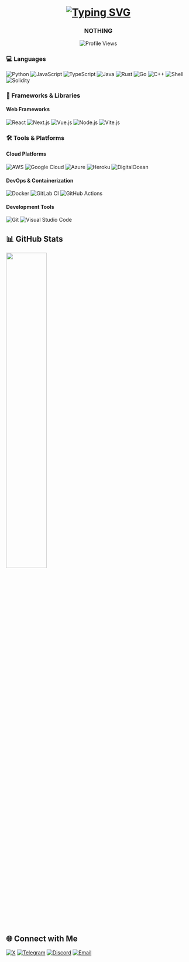 <h1 align="center">
  <a href="https://git.io/typing-svg">
    <img src="https://readme-typing-svg.herokuapp.com?font=Fira+Code&weight=600&size=30&pause=1000&color=00B4D8&center=true&vCenter=true&width=600&lines=Holla+amigos;" alt="Typing SVG" />
  </a>
</h1>
<h3 align="center">NOTHING</h3>
<div align="center">
  <img src="https://komarev.com/ghpvc/?username=callmexberry&label=Profile+View&color=ff4500&style=for-the-badge" alt="Profile Views" />
</div>

### 💻 Languages
![Python](https://img.shields.io/badge/-Python-05122A?style=flat&logo=python)
![JavaScript](https://img.shields.io/badge/-JavaScript-05122A?style=flat&logo=javascript)
![TypeScript](https://img.shields.io/badge/-TypeScript-05122A?style=flat&logo=typescript)
![Java](https://img.shields.io/badge/-Java-05122A?style=flat&logo=java)
![Rust](https://img.shields.io/badge/-Rust-05122A?style=flat&logo=rust)
![Go](https://img.shields.io/badge/-Go-05122A?style=flat&logo=go)
![C++](https://img.shields.io/badge/-C++-05122A?style=flat&logo=c%2B%2B)
![Shell](https://img.shields.io/badge/-Shell-05122A?style=flat&logo=gnu-bash)
![Solidity](https://img.shields.io/badge/-Solidity-05122A?style=flat&logo=solidity)


### 🚀 Frameworks & Libraries
#### Web Frameworks
![React](https://img.shields.io/badge/-React-05122A?style=flat&logo=react)
![Next.js](https://img.shields.io/badge/-Next.js-05122A?style=flat&logo=next.js)
![Vue.js](https://img.shields.io/badge/-Vue.js-05122A?style=flat&logo=vue.js)
![Node.js](https://img.shields.io/badge/-Node.js-05122A?style=flat&logo=node.js)
![Vite.js](https://img.shields.io/badge/-Vite.js-05122A?style=flat&logo=vite)

### 🛠️ Tools & Platforms
#### Cloud Platforms
![AWS](https://img.shields.io/badge/-AWS-05122A?style=flat&logo=amazon-aws)
![Google Cloud](https://img.shields.io/badge/-Google%20Cloud-05122A?style=flat&logo=google-cloud)
![Azure](https://img.shields.io/badge/-Azure-05122A?style=flat&logo=microsoft-azure)
![Heroku](https://img.shields.io/badge/-Heroku-05122A?style=flat&logo=heroku)
![DigitalOcean](https://img.shields.io/badge/-DigitalOcean-05122A?style=flat&logo=digitalocean)

#### DevOps & Containerization
![Docker](https://img.shields.io/badge/-Docker-05122A?style=flat&logo=docker)
![GitLab CI](https://img.shields.io/badge/-GitLab%20CI-05122A?style=flat&logo=gitlab)
![GitHub Actions](https://img.shields.io/badge/-GitHub%20Actions-05122A?style=flat&logo=github-actions)

#### Development Tools
![Git](https://img.shields.io/badge/-Git-05122A?style=flat&logo=git)
![Visual Studio Code](https://img.shields.io/badge/-Visual%20Studio%20Code-05122A?style=flat&logo=visual-studio-code)


## 📊 GitHub Stats
  <img align="center" width="47%" src="https://github-readme-stats.vercel.app/api/top-langs/?username=callmexberry&theme=merko&show_icons=true&hide_border=false&layout=compact&border_color=2e8b57&bg_color=0D1117&text_color=98FB98" />
<br clear="both"/>

## 🌐 Connect with Me
[![X](https://img.shields.io/badge/-Twitter-05122A?style=flat&logo=x)](https://x.com/XBerryAO)
[![Telegram](https://img.shields.io/badge/-Telegram-05122A?style=flat&logo=telegram)](https://t.me/dlzvy)
[![Discord](https://img.shields.io/badge/-Discord-05122A?style=flat&logo=discord)](https://discord.com/invite/hdTnp6Ep)
[![Email](https://img.shields.io/badge/-Email-05122A?style=flat&logo=gmail)](mailto:brianjovandi@gmail.com)
